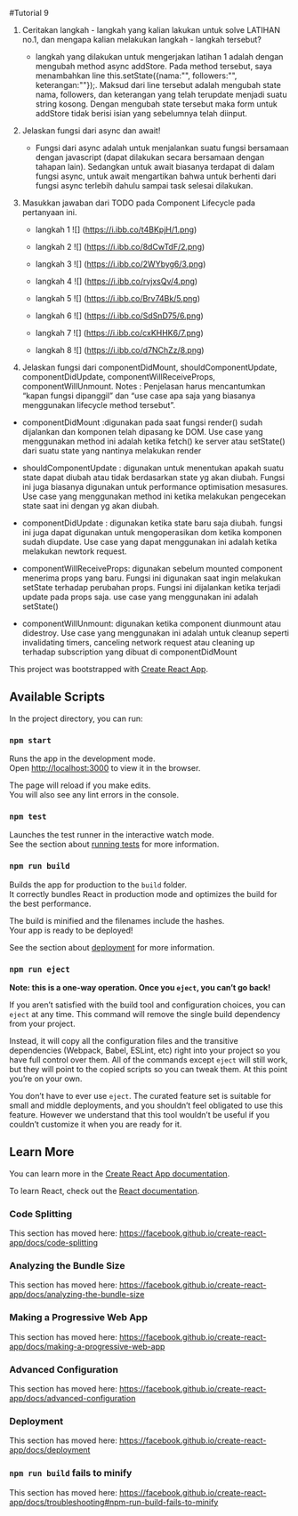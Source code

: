#Tutorial 9
1. Ceritakan langkah - langkah yang kalian lakukan untuk solve LATIHAN no.1, dan
mengapa kalian melakukan langkah - langkah tersebut?
    - langkah yang dilakukan untuk mengerjakan latihan 1 adalah dengan mengubah method async addStore. Pada method 
    tersebut, saya menambahkan line this.setState({nama:"", followers:"", keterangan:""});.
    Maksud dari line tersebut adalah mengubah state nama, followers, dan keterangan yang telah terupdate
    menjadi suatu string kosong. Dengan mengubah state tersebut maka form untuk addStore tidak berisi isian yang 
    sebelumnya telah diinput.
 
2. Jelaskan fungsi dari async dan await!
    - Fungsi dari async adalah untuk menjalankan suatu fungsi bersamaan dengan javascript (dapat 
    dilakukan secara bersamaan dengan tahapan lain). Sedangkan untuk await biasanya terdapat di
    dalam fungsi async, untuk await mengartikan bahwa untuk berhenti dari fungsi async terlebih
    dahulu sampai task selesai dilakukan. 
    
3. Masukkan jawaban dari TODO pada Component Lifecycle pada pertanyaan ini.
    - langkah 1
    ![] (https://i.ibb.co/t4BKpjH/1.png)

    - langkah 2
    ![] (https://i.ibb.co/8dCwTdF/2.png)

    - langkah 3
    ![] (https://i.ibb.co/2WYbyg6/3.png)

    - langkah 4
    ![] (https://i.ibb.co/rvjxsQv/4.png)

    - langkah 5
    ![] (https://i.ibb.co/Brv74Bk/5.png)

    - langkah 6
    ![] (https://i.ibb.co/SdSnD75/6.png)

    - langkah 7
    ![] (https://i.ibb.co/cxKHHK6/7.png)

    - langkah 8
    ![] (https://i.ibb.co/d7NChZz/8.png)

4. Jelaskan fungsi dari componentDidMount, shouldComponentUpdate,
componentDidUpdate, componentWillReceiveProps,
componentWillUnmount.
Notes : Penjelasan harus mencantumkan “kapan fungsi dipanggil” dan “use case apa saja
yang biasanya menggunakan lifecycle method tersebut”.
- componentDidMount :digunakan pada saat fungsi render() sudah dijalankan dan komponen telah
dipasang ke DOM. Use case yang menggunakan method ini adalah ketika fetch() ke server atau setState()
dari suatu state yang nantinya melakukan render
    
- shouldComponentUpdate : digunakan untuk menentukan apakah suatu state dapat diubah atau tidak berdasarkan state 
yg akan diubah. Fungsi ini juga biasanya digunakan untuk performance optimisation mesasures. Use case yang
menggunakan method ini ketika melakukan pengecekan state saat ini dengan yg akan diubah.

- componentDidUpdate : digunakan ketika state baru saja diubah. fungsi ini
juga dapat digunakan untuk mengoperasikan dom ketika komponen sudah diupdate.
Use case yang dapat menggunakan ini adalah ketika melakukan newtork request.

- componentWillReceiveProps: digunakan sebelum mounted component menerima props yang baru. Fungsi ini digunakan saat 
ingin melakukan setState terhadap perubahan props. Fungsi ini dijalankan ketika terjadi update pada props saja. 
 use case yang menggunakan ini adalah setState()
 
- componentWillUnmount: digunakan ketika component diunmount atau didestroy. Use
case yang menggunakan ini adalah untuk cleanup seperti invalidating timers, canceling network 
request atau cleaning up terhadap subscription yang dibuat di componentDidMount


This project was bootstrapped with [Create React App](https://github.com/facebook/create-react-app).

## Available Scripts

In the project directory, you can run:

### `npm start`

Runs the app in the development mode.<br />
Open [http://localhost:3000](http://localhost:3000) to view it in the browser.

The page will reload if you make edits.<br />
You will also see any lint errors in the console.

### `npm test`

Launches the test runner in the interactive watch mode.<br />
See the section about [running tests](https://facebook.github.io/create-react-app/docs/running-tests) for more information.

### `npm run build`

Builds the app for production to the `build` folder.<br />
It correctly bundles React in production mode and optimizes the build for the best performance.

The build is minified and the filenames include the hashes.<br />
Your app is ready to be deployed!

See the section about [deployment](https://facebook.github.io/create-react-app/docs/deployment) for more information.

### `npm run eject`

**Note: this is a one-way operation. Once you `eject`, you can’t go back!**

If you aren’t satisfied with the build tool and configuration choices, you can `eject` at any time. This command will remove the single build dependency from your project.

Instead, it will copy all the configuration files and the transitive dependencies (Webpack, Babel, ESLint, etc) right into your project so you have full control over them. All of the commands except `eject` will still work, but they will point to the copied scripts so you can tweak them. At this point you’re on your own.

You don’t have to ever use `eject`. The curated feature set is suitable for small and middle deployments, and you shouldn’t feel obligated to use this feature. However we understand that this tool wouldn’t be useful if you couldn’t customize it when you are ready for it.

## Learn More

You can learn more in the [Create React App documentation](https://facebook.github.io/create-react-app/docs/getting-started).

To learn React, check out the [React documentation](https://reactjs.org/).

### Code Splitting

This section has moved here: https://facebook.github.io/create-react-app/docs/code-splitting

### Analyzing the Bundle Size

This section has moved here: https://facebook.github.io/create-react-app/docs/analyzing-the-bundle-size

### Making a Progressive Web App

This section has moved here: https://facebook.github.io/create-react-app/docs/making-a-progressive-web-app

### Advanced Configuration

This section has moved here: https://facebook.github.io/create-react-app/docs/advanced-configuration

### Deployment

This section has moved here: https://facebook.github.io/create-react-app/docs/deployment

### `npm run build` fails to minify

This section has moved here: https://facebook.github.io/create-react-app/docs/troubleshooting#npm-run-build-fails-to-minify
